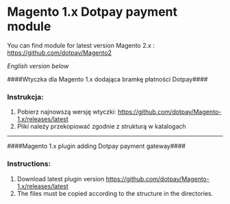 Magento 1.x Dotpay payment module
=====================

You can find module for latest version Magento 2.x : https://github.com/dotpay/Magento2


*English version below*

####Wtyczka dla Magento 1.x dodająca bramkę płatności Dotpay####

### Instrukcja: ###
1. Pobierz najnowszą wersję wtyczki: https://github.com/dotpay/Magento-1.x/releases/latest
2. Pliki należy przekopiować zgodnie z strukturą w katalogach 


---------------------------------------

####Magento 1.x plugin adding Dotpay payment gateway####

### Instructions: ###
1. Download latest plugin version https://github.com/dotpay/Magento-1.x/releases/latest
2. The files must be copied according to the structure in the directories.